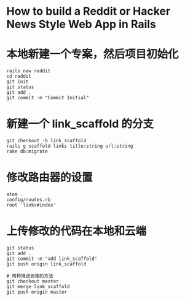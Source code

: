 # How to build a Reddit or Hacker News Style Web App in Rails

# 本地新建一个专案，然后项目初始化
```
rails new reddit
cd reddit
git init
git status
git add .
git commit -m "Commit Initial"
```
# 新建一个 link_scaffold 的分支
```
git checkout -b link_scaffold
rails g scaffold links title:string url:string
rake db:migrate
```
# 修改路由器的设置
```
atom .
config/routes.rb
root 'links#index'
```
# 上传修改的代码在本地和云端
```
git status
git add .
git commit -m "add link_scaffold"
git push origin link_scaffold

# 两种推送云端的方法
git checkout master
git merge link_scaffold
git push origin master
```
